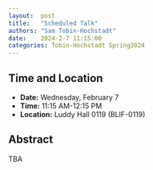 ```yaml
---
layout:  post
title:   "Scheduled Talk"
authors: "Sam Tobin-Hochstadt"
date:    2024-2-7 11:15:00
categories: Tobin-Hochstadt Spring2024
---
```


## Time and Location

* **Date:** Wednesday, February 7
* **Time:** 11:15 AM-12:15 PM
* **Location:** Luddy Hall 0119 (BLIF-0119)

## Abstract

TBA
